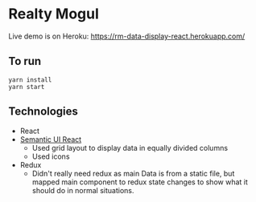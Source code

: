 
# Realty Mogul 

Live demo is on Heroku:
https://rm-data-display-react.herokuapp.com/

## To run
```
yarn install
yarn start
```

## Technologies
* React
* [Semantic UI React](https://react.semantic-ui.com/introduction) 
  - Used grid layout to display data in equally divided columns
  - Used icons
* Redux 
  - Didn't really need redux as main Data is from a static file, but
    mapped main component to redux state changes to show what it should do in normal situations.
